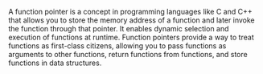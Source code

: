 A function pointer is a concept in programming languages like C and C++ that allows you to store the memory address of a function and later invoke the function through that pointer. It enables dynamic selection and execution of functions at runtime. Function pointers provide a way to treat functions as first-class citizens, allowing you to pass functions as arguments to other functions, return functions from functions, and store functions in data structures.
